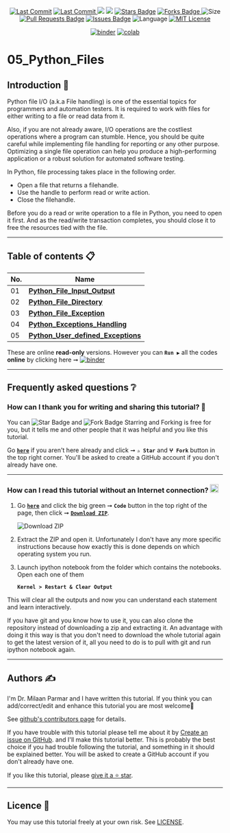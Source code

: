 <p align="center"> 
<a href="https://github.com/milaan9"><img src="https://img.shields.io/static/v1?logo=github&label=maintainer&message=milaan9&color=ff3300" alt="Last Commit"/></a> 
<a href="https://github.com/milaan9/05_Python_Files/graphs/commit-activity"><img src="https://img.shields.io/github/last-commit/milaan9/05_Python_Files.svg?colorB=ff8000&style=flat" alt="Last Commit"/> </a> 
<a href="https://github.com/milaan9/05_Python_Files/pulse" alt="Activity"><img src="https://img.shields.io/github/commit-activity/m/milaan9/05_Python_Files.svg?colorB=teal&style=flat" /></a> 
<a href="https://hits.seeyoufarm.com"><img src="https://hits.seeyoufarm.com/api/count/incr/badge.svg?url=https%3A%2F%2Fgithub.com%2Fmilaan9%2F05_Python_Files&count_bg=%231DC92C&title_bg=%23555555&icon=&icon_color=%23E7E7E7&title=views&edge_flat=false"/></a>
<a href="https://github.com/milaan9/05_Python_Files/stargazers"><img src="https://img.shields.io/github/stars/milaan9/05_Python_Files.svg?colorB=1a53ff" alt="Stars Badge"/></a>
<a href="https://github.com/milaan9/05_Python_Files/network/members"><img src="https://img.shields.io/github/forks/milaan9/05_Python_Files" alt="Forks Badge"/> </a>
<img src="https://img.shields.io/github/repo-size/milaan9/05_Python_Files.svg?colorB=CC66FF&style=flat" alt="Size"/>
<a href="https://github.com/milaan9/05_Python_Files/pulls"><img src="https://img.shields.io/github/issues-pr/milaan9/05_Python_Files.svg?colorB=yellow&style=flat" alt="Pull Requests Badge"/></a>
<a href="https://github.com/milaan9/05_Python_Files/issues"><img src="https://img.shields.io/github/issues/milaan9/05_Python_Files.svg?colorB=yellow&style=flat" alt="Issues Badge"/></a>
<img src="https://img.shields.io/github/languages/top/milaan9/05_Python_Files.svg?colorB=996600&style=flat" alt="Language"/></a> 
<a href="https://github.com/milaan9/05_Python_Files/blob/main/LICENSE"><img src="https://img.shields.io/badge/License-MIT-blueviolet.svg" alt="MIT License"/></a>
</p> 
<!--<img src="https://badges.pufler.dev/contributors/milaan9/01_Python_Introduction?size=50&padding=5&bots=true" alt="milaan9"/>-->

<p align="center"> 
<a href="https://mybinder.org/v2/gh/milaan9/05_Python_Files/HEAD"><img src="https://mybinder.org/badge_logo.svg" alt="binder"/></a>
<a href="https://githubtocolab.com/milaan9/05_Python_Files"><img src="https://colab.research.google.com/assets/colab-badge.svg" alt="colab"/></a>
</p>    
 
# 05_Python_Files

## Introduction 👋

Python file I/O (a.k.a File handling) is one of the essential topics for programmers and automation testers. It is required to work with files for either writing to a file or read data from it.

Also, if you are not already aware, I/O operations are the costliest operations where a program can stumble. Hence, you should be quite careful while implementing file handling for reporting or any other purpose. Optimizing a single file operation can help you produce a high-performing application or a robust solution for automated software testing.

In Python, file processing takes place in the following order.

* Open a file that returns a filehandle.
* Use the handle to perform read or write action.
* Close the filehandle.

Before you do a read or write operation to a file in Python, you need to open it first. And as the read/write transaction completes, you should close it to free the resources tied with the file.

---

## Table of contents 📋

| **No.** | **Name** | 
| ------- | -------- | 
| 01 | **[Python_File_Input_Output](https://github.com/milaan9/05_Python_Files/blob/main/001_Python_File_Input_Output.ipynb)** |
| 02 | **[Python_File_Directory](https://github.com/milaan9/05_Python_Files/blob/main/002_Python_File_Directory.ipynb)** |
| 03 | **[Python_File_Exception](https://github.com/milaan9/05_Python_Files/blob/main/003_Python_File_Exception.ipynb)** |
| 04 | **[Python_Exceptions_Handling](https://github.com/milaan9/05_Python_Files/blob/main/004_Python_Exceptions_Handling.ipynb)** |
| 05 | **[Python_User_defined_Exceptions](https://github.com/milaan9/05_Python_Files/blob/main/005_Python_User_defined_Exceptions.ipynb)** |

These are online **read-only** versions. However you can **`Run ▶`**  all the codes **online** by clicking here ➞ <a href="https://mybinder.org/v2/gh/milaan9/05_Python_Files/HEAD"><img src="https://mybinder.org/badge_logo.svg" alt="binder"/></a>

---

## Frequently asked questions ❔

### How can I thank you for writing and sharing this tutorial? 🌷

You can <img src="https://img.shields.io/static/v1?label=%E2%AD%90 Star &message=if%20useful&style=style=flat&color=blue" alt="Star Badge"/> and <img src="https://img.shields.io/static/v1?label=%E2%B5%96 Fork &message=if%20useful&style=style=flat&color=blue" alt="Fork Badge"/> Starring and Forking is free for you, but it tells me and other people that it was helpful and you like this tutorial.

Go [**`here`**](https://github.com/milaan9/05_Python_Files) if you aren't here already and click ➞ **`✰ Star`** and **`ⵖ Fork`** button in the top right corner. You'll be asked to create a GitHub account if you don't already have one.

---

### How can I read this tutorial without an Internet connection? <img alt="GIF" src="https://github.com/TheDudeThatCode/TheDudeThatCode/blob/master/Assets/hmm.gif" width="20vw" />

1. Go [**`here`**](https://github.com/milaan9/05_Python_Files) and click the big green ➞ **`Code`** button in the top right of the page, then click ➞ [**`Download ZIP`**](https://github.com/milaan9/05_Python_Files/archive/refs/heads/main.zip).

    ![Download ZIP](img/dnld_rep.png)

2. Extract the ZIP and open it. Unfortunately I don't have any more specific instructions because how exactly this is done depends on which operating system you run.
    
3. Launch ipython notebook from the folder which contains the notebooks. Open each one of them
  
    **`Kernel > Restart & Clear Output`**
    
This will clear all the outputs and now you can understand each statement and learn interactively.

If you have git and you know how to use it, you can also clone the repository instead of downloading a zip and extracting it. An advantage with doing it this way is that you don't need to download the whole tutorial again to get the latest version of it, all you need to do is to pull with git and run ipython notebook again.

---

## Authors ✍️

I'm Dr. Milaan Parmar and I have written this tutorial. If you think you can add/correct/edit and enhance this tutorial you are most welcome🙏

See [github's contributors page](https://github.com/milaan9/05_Python_Files/graphs/contributors) for details.

If you have trouble with this tutorial please tell me about it by [Create an issue on GitHub](https://github.com/milaan9/05_Python_Files/issues/new). and I'll make this tutorial better. This is probably the best choice if you had trouble following the tutorial, and something in it should be explained better. You will be asked to create a GitHub account if you don't already have one.

If you like this tutorial, please [give it a ⭐ star](https://github.com/milaan9/05_Python_Files).

---

## Licence 📜

You may use this tutorial freely at your own risk. See [LICENSE](./LICENSE).



